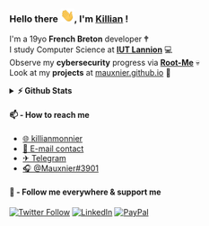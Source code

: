 ### Hello there <img src="https://github.com/killianmonnier/killianmonnier/blob/master/hi.gif" width="25px">, I'm [Killian](https://killianmonnier.com) ! 

<!--
**killianmonnier/killianmonnier** is a ✨ _special_ ✨ repository because its `README.md` (this file) appears on your GitHub profile.

Here are some ideas to get you started:

- 🔭 I’m currently working on ...
- 🌱 I’m currently learning ...
- 👯 I’m looking to collaborate on ...
- 🤔 I’m looking for help with ...
- 💬 Ask me about ...
- 📫 How to reach me: ...
- 😄 Pronouns: ...
- ⚡ Fun fact: ...
-->

I'm a 19yo **French Breton** developer 🕈
</br>
I study Computer Science at [**IUT Lannion**](https://iut-lannion.univ-rennes1.fr) 💻
</br>
Observe my **cybersecurity** progress via [**Root-Me**](https://root-me.org/mauxnier) 💀
</br>
Look at my **projects** at [mauxnier.github.io](https://mauxnier.github.io) 💼

<details>	
  <summary><b>⚡ Github Stats</b></summary>
    <img height="180em" src="https://github-readme-stats.vercel.app/api?username=mauxnier&theme=gotham&show_icons=true&hide_border=true&&count_private=true&include_all_commits=true" />
    <img height="180em" src="https://github-readme-stats.vercel.app/api/top-langs/?username=mauxnier&layout=compact&theme=gotham&hide_border=true&&count_private=true&include_all_commits=true&layout=compact&langs_count=4"/>
</details>

#### 📫 - How to reach me

- [🌐 killianmonnier](https://killianmonnier.com)
- [📧 E-mail contact](mailto:contact@killianmonnier.com)
- [✈ Telegram](https://t.me/killianmonnier)
- [🎧 @Mauxnier#3901](https://discord.com)

#### 🔗 - Follow me everywhere & support me

[![Twitter Follow](https://img.shields.io/twitter/follow/mauxnier?color=%231DA1F2&label=Follow%20me&logo=Twitter&style=for-the-badge)](https://twitter.com/mauxnier)
[![LinkedIn](https://img.shields.io/badge/Curriculum-📜-blue.svg?style=for-the-badge)](https://www.linkedin.com/in/killianmonnier)
[![PayPal](https://img.shields.io/badge/Donate-💵-yellow.svg?style=for-the-badge)](https://paypal.me/mauxnier)
